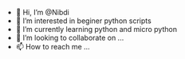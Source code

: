 - 👋 Hi, I’m @Nibdi
- 👀 I’m interested in beginer python scripts
- 🌱 I’m currently learning python and micro python
- 💞️ I’m looking to collaborate on ...
- 📫 How to reach me ...

<!---
Nibdi/Nibdi is a ✨ special ✨ repository because its `README.md` (this file) appears on your GitHub profile.
You can click the Preview link to take a look at your changes.
--->
